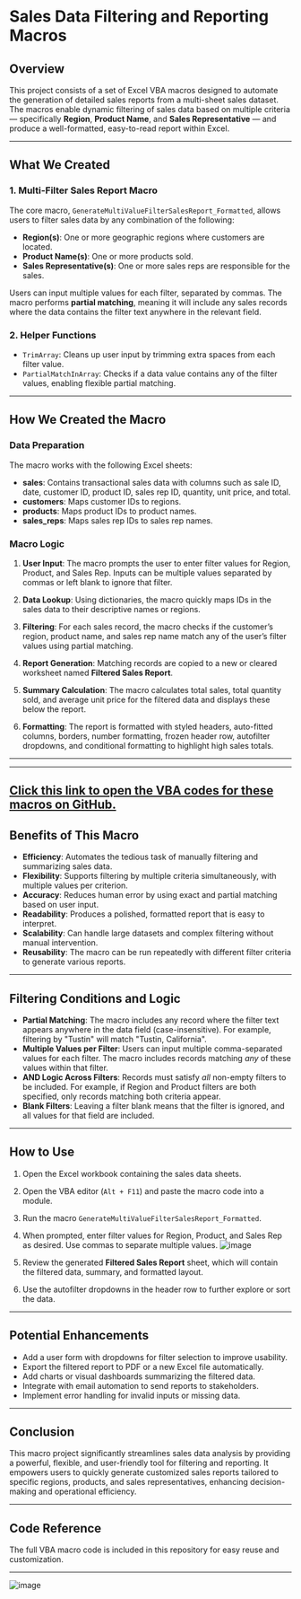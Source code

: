 # Sales Data Filtering and Reporting Macros
## Overview

This project consists of a set of Excel VBA macros designed to automate the generation of detailed sales reports from a multi-sheet sales dataset. The macros enable dynamic filtering of sales data based on multiple criteria — specifically **Region**, **Product Name**, and **Sales Representative** — and produce a well-formatted, easy-to-read report within Excel.

---

## What We Created

### 1. Multi-Filter Sales Report Macro

The core macro, `GenerateMultiValueFilterSalesReport_Formatted`, allows users to filter sales data by any combination of the following:

- **Region(s)**: One or more geographic regions where customers are located.
- **Product Name(s)**: One or more products sold.
- **Sales Representative(s)**: One or more sales reps are responsible for the sales.

Users can input multiple values for each filter, separated by commas. The macro performs **partial matching**, meaning it will include any sales records where the data contains the filter text anywhere in the relevant field.

### 2. Helper Functions

- `TrimArray`: Cleans up user input by trimming extra spaces from each filter value.
- `PartialMatchInArray`: Checks if a data value contains any of the filter values, enabling flexible partial matching.

---

## How We Created the Macro

### Data Preparation

The macro works with the following Excel sheets:

- **sales**: Contains transactional sales data with columns such as sale ID, date, customer ID, product ID, sales rep ID, quantity, unit price, and total.
- **customers**: Maps customer IDs to regions.
- **products**: Maps product IDs to product names.
- **sales_reps**: Maps sales rep IDs to sales rep names.

### Macro Logic

1. **User Input**: The macro prompts the user to enter filter values for Region, Product, and Sales Rep. Inputs can be multiple values separated by commas or left blank to ignore that filter.

2. **Data Lookup**: Using dictionaries, the macro quickly maps IDs in the sales data to their descriptive names or regions.

3. **Filtering**: For each sales record, the macro checks if the customer’s region, product name, and sales rep name match any of the user’s filter values using partial matching.

4. **Report Generation**: Matching records are copied to a new or cleared worksheet named **Filtered Sales Report**.

5. **Summary Calculation**: The macro calculates total sales, total quantity sold, and average unit price for the filtered data and displays these below the report.

6. **Formatting**: The report is formatted with styled headers, auto-fitted columns, borders, number formatting, frozen header row, autofilter dropdowns, and conditional formatting to highlight high sales totals.

---
---
[Click this link to open the VBA codes for these macros on GitHub.](https://github.com/Serkan-Dursun/Sales-Analysis/blob/60fb08d7e73abccd578cd1a35c137b38a5735489/scripts/Excel_VBA_Macros.md)
---

## Benefits of This Macro

- **Efficiency**: Automates the tedious task of manually filtering and summarizing sales data.
- **Flexibility**: Supports filtering by multiple criteria simultaneously, with multiple values per criterion.
- **Accuracy**: Reduces human error by using exact and partial matching based on user input.
- **Readability**: Produces a polished, formatted report that is easy to interpret.
- **Scalability**: Can handle large datasets and complex filtering without manual intervention.
- **Reusability**: The macro can be run repeatedly with different filter criteria to generate various reports.

---

## Filtering Conditions and Logic

- **Partial Matching**: The macro includes any record where the filter text appears anywhere in the data field (case-insensitive). For example, filtering by "Tustin" will match "Tustin, California".
- **Multiple Values per Filter**: Users can input multiple comma-separated values for each filter. The macro includes records matching *any* of these values within that filter.
- **AND Logic Across Filters**: Records must satisfy *all* non-empty filters to be included. For example, if Region and Product filters are both specified, only records matching both criteria appear.
- **Blank Filters**: Leaving a filter blank means that the filter is ignored, and all values for that field are included.

---

## How to Use

1. Open the Excel workbook containing the sales data sheets.
2. Open the VBA editor (`Alt + F11`) and paste the macro code into a module.
3. Run the macro `GenerateMultiValueFilterSalesReport_Formatted`.
4. When prompted, enter filter values for Region, Product, and Sales Rep as desired. Use commas to separate multiple values.
![image](https://github.com/user-attachments/assets/606f106d-c607-4edd-beac-dbd10917bd31)

5. Review the generated **Filtered Sales Report** sheet, which will contain the filtered data, summary, and formatted layout.
6. Use the autofilter dropdowns in the header row to further explore or sort the data.

---

## Potential Enhancements

- Add a user form with dropdowns for filter selection to improve usability.
- Export the filtered report to PDF or a new Excel file automatically.
- Add charts or visual dashboards summarizing the filtered data.
- Integrate with email automation to send reports to stakeholders.
- Implement error handling for invalid inputs or missing data.

---

## Conclusion

This macro project significantly streamlines sales data analysis by providing a powerful, flexible, and user-friendly tool for filtering and reporting. It empowers users to quickly generate customized sales reports tailored to specific regions, products, and sales representatives, enhancing decision-making and operational efficiency.

---

## Code Reference

The full VBA macro code is included in this repository for easy reuse and customization.

---
![image](https://github.com/user-attachments/assets/8aa6a073-0c7d-4eda-9f0b-4d2d94e37711)


